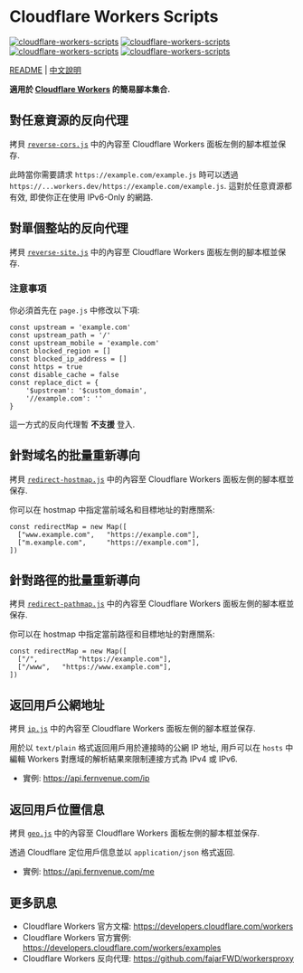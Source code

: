 # Cloudflare Workers Scripts

[![cloudflare-workers-scripts](https://img.shields.io/badge/LICENSE-BSD3%20Clause%20Liscense-blue?style=flat-square)](./LICENSE)
[![cloudflare-workers-scripts](https://img.shields.io/badge/Cloudflare-Workers-orange?style=flat-square&logo=cloudflare)](https://workers.cloudflare.com)
[![cloudflare-workers-scripts](https://img.shields.io/badge/GitHub-Cloudflare%20Workers%20Scripts-blueviolet?style=flat-square&logo=github)](https://github.com/fernvenue/cloudflare-workers-scripts)
[![cloudflare-workers-scripts](https://img.shields.io/badge/GitLab-Cloudflare%20Workers%20Scripts-orange?style=flat-square&logo=gitlab)](https://gitlab.com/fernvenue/cloudflare-workers-scripts)

[README](./README.md) | [中文說明](./README_zh.md)

**適用於 [Cloudflare Workers](https://workers.cloudflare.com) 的簡易腳本集合.**

## 對任意資源的反向代理

拷貝 [`reverse-cors.js`](./reverse-cors.js) 中的內容至 Cloudflare Workers 面板左側的腳本框並保存.

此時當你需要請求 `https://example.com/example.js` 時可以透過 `https://...workers.dev/https://example.com/example.js`. 這對於任意資源都有效, 即使你正在使用 IPv6-Only 的網路.

## 對單個整站的反向代理

拷貝 [`reverse-site.js`](./reverse-site.js) 中的內容至 Cloudflare Workers 面板左側的腳本框並保存.

### 注意事項

你必須首先在 `page.js` 中修改以下項:

```
const upstream = 'example.com'
const upstream_path = '/'
const upstream_mobile = 'example.com'
const blocked_region = []
const blocked_ip_address = []
const https = true
const disable_cache = false
const replace_dict = {
    '$upstream': '$custom_domain',
    '//example.com': ''
}
```

這一方式的反向代理暫 **不支援** 登入.

## 針對域名的批量重新導向

拷貝 [`redirect-hostmap.js`](./redirect-hostmap.js) 中的內容至 Cloudflare Workers 面板左側的腳本框並保存.

你可以在 hostmap 中指定當前域名和目標地址的對應關系:

```
const redirectMap = new Map([
  ["www.example.com",   "https://example.com"],
  ["m.example.com",     "https://example.com"],
])
```

## 針對路徑的批量重新導向

拷貝 [`redirect-pathmap.js`](./redirect-pathmap.js) 中的內容至 Cloudflare Workers 面板左側的腳本框並保存.

你可以在 hostmap 中指定當前路徑和目標地址的對應關系:

```
const redirectMap = new Map([
  ["/",          "https://example.com"],
  ["/www",   "https://www.example.com"],
])
```

## 返回用戶公網地址

拷貝 [`ip.js`](./master/ip.js) 中的內容至 Cloudflare Workers 面板左側的腳本框並保存.

用於以 `text/plain` 格式返回用戶用於連接時的公網 IP 地址, 用戶可以在 `hosts` 中編輯 Workers 對應域的解析結果來限制連接方式為 IPv4 或 IPv6.

- 實例: https://api.fernvenue.com/ip

## 返回用戶位置信息

拷貝 [`geo.js`](./geo.js) 中的內容至 Cloudflare Workers 面板左側的腳本框並保存.

透過 Cloudflare 定位用戶信息並以 `application/json` 格式返回.

- 實例: https://api.fernvenue.com/me

## 更多訊息

- Cloudflare Workers 官方文檔: https://developers.cloudflare.com/workers
- Cloudflare Workers 官方實例: https://developers.cloudflare.com/workers/examples
- Cloudflare Workers 反向代理: https://github.com/fajarFWD/workersproxy
